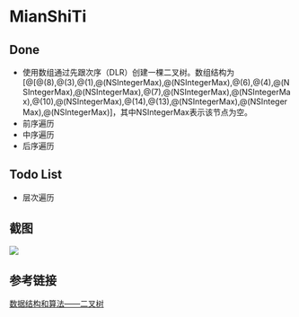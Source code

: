 # MianShiTi

## Done
* 使用数组通过先跟次序（DLR）创建一棵二叉树。数组结构为[@[@(8),@(3),@(1),@(NSIntegerMax),@(NSIntegerMax),@(6),@(4),@(NSIntegerMax),@(NSIntegerMax),@(7),@(NSIntegerMax),@(NSIntegerMax),@(10),@(NSIntegerMax),@(14),@(13),@(NSIntegerMax),@(NSIntegerMax),@(NSIntegerMax)]，其中NSIntegerMax表示该节点为空。
* 前序遍历
* 中序遍历
* 后序遍历

## Todo List
* 层次遍历

## 截图
![](https://github.com/yupliang/MianShiTi/blob/master/截图/二叉树遍历.png?raw=true)

## 参考链接
[数据结构和算法——二叉树](https://blog.csdn.net/google19890102/article/details/53926704)
